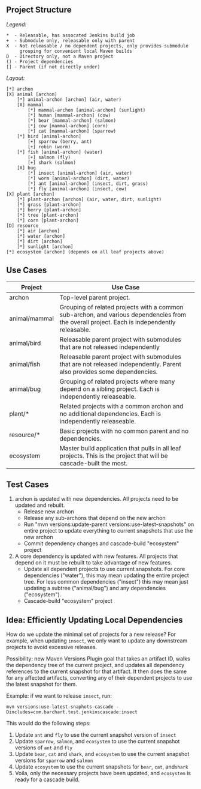 Project Structure
-----------------

*Legend:*
```
*  - Releasable, has assocated Jenkins build job
+  - Submodule only, releasable only with parent
X  - Not releasable / no dependent projects, only provides submodule
     grouping for convenient local Maven builds
D  - Directory only, not a Maven project
() - Project dependencies
[] - Parent (if not directly under)
```

*Layout:*
```
[*] archon
[X] animal [archon]
	[*] animal-archon [archon] (air, water)
	[X] mammal
		[*] mammal-archon [animal-archon] (sunlight)
		[*] human [mammal-archon] (cow)
		[*] bear [mammal-archon] (salmon)
		[*] cow [mammal-archon] (corn)
		[*] cat [mammal-archon] (sparrow)
	[*] bird [animal-archon]
		[+] sparrow (berry, ant)
		[+] robin (worm)
	[*] fish [animal-archon] (water)
		[+] salmon (fly)
		[+] shark (salmon)
	[X] bug
		[*] insect [animal-archon] (air, water)
		[*] worm [animal-archon] (dirt, water)
		[*] ant [animal-archon] (insect, dirt, grass)
		[*] fly [animal-archon] (insect, cow)
[X] plant [archon]
	[*] plant-archon [archon] (air, water, dirt, sunlight)
	[*] grass [plant-archon]
	[*] berry [plant-archon]
	[*] tree [plant-archon]
	[*] corn [plant-archon]
[D] resource
	[*] air [archon]
	[*] water [archon]
	[*] dirt [archon]
	[*] sunlight [archon]
[*] ecosystem [archon] (depends on all leaf projects above)
```

Use Cases
-------------------------------------------------------------------------------

|Project|Use Case|
|-------|--------|
|archon|Top-level parent project.|
|animal/mammal|Grouping of related projects with a common sub-archon, and various dependencies from the overall project. Each is independently releasable.|
|animal/bird|Releasable parent project with submodules that are not released independently|
|animal/fish|Releasable parent project with submodules that are not released independently. Parent also provides some dependencies.|
|animal/bug|Grouping of related projects where many depend on a sibling project. Each is independently releaseable.|
|plant/*|Related projects with a common archon and no additional dependencies. Each is independently releaseable.|
|resource/*|Basic projects with no common parent and no dependencies.|
|ecosystem|Master build application that pulls in all leaf projects. This is the project that will be cascade-built the most.|

Test Cases
-------------------------------------------------------------------------------

1.	archon is updated with new dependencies. All projects need to be updated
	and rebuilt.
	* Release new archon
	* Release any sub-archons that depend on the new archon
	* Run "mvn versions:update-parent versions:use-latest-snapshots" on entire
	  project to update everything to current snapshots that use the new archon
	* Commit dependency changes and cascade-build "ecosystem" project
2.	A core dependency is updated with new features. All projects that depend
	on it must be rebuilt to take advantage of new features.
	* Update all dependent projects to use current snapshots. For core
	  dependencies ("water"), this may mean updating the entire project
	  tree. For less common dependencies ("insect") this may mean just
	  updating a subtree ("animal/bug") and any dependencies ("ecosystem").
	* Cascade-build "ecosystem" project

Idea: Efficiently Updating Local Dependencies
-------------------------------------------------------------------------------

How do we update the minimal set of projects for a new release? For example,
when updating `insect`, we only want to update any downstream projects to avoid
excessive releases.

Possibility: new Maven Versions Plugin goal that takes an artifact ID,
walks the dependency tree of the current project, and updates all dependency
references to the current snapshot for that artifact. It then does the same
for any affected artifacts, converting any of their dependent projects to
use the latest snapshot for them.

Example: if we want to release `insect`, run:
  
`mvn versions:use-latest-snaphots-cascade
	-Dincludes=com.barchart.test.jenkinscascade:insect`

This would do the following steps:

1. Update `ant` and `fly` to use the current snapshot version of `insect`
2. Update `sparrow`, `salmon`, and `ecosystem` to use the current snapshot versions of `ant` and `fly`
3. Update `bear`, `cat` and `shark`, and `ecosystem` to use the current snapshot versions for `sparrow` and `salmon`
4. Update `ecosystem` to use the current snapshots for `bear`, `cat`, and`shark`
5. Voila, only the necessary projects have been updated, and `ecosystem` is ready for a cascade build.
